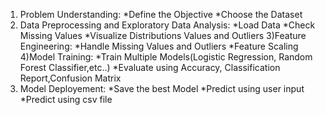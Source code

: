 1)	Problem Understanding:
   *Define the Objective
   *Choose the Dataset
2) Data Preprocessing and Exploratory Data Analysis:
   *Load Data
   *Check Missing Values
   *Visualize Distributions Values and Outliers
3)Feature Engineering:
   *Handle Missing Values and Outliers
   *Feature Scaling
4)Model Training:
   *Train Multiple Models(Logistic Regression, Random Forest Classifier,etc..)
   *Evaluate using Accuracy, Classification Report,Confusion Matrix
5) Model Deployement:
   *Save the best Model
   *Predict using user input
   *Predict using csv file
   
